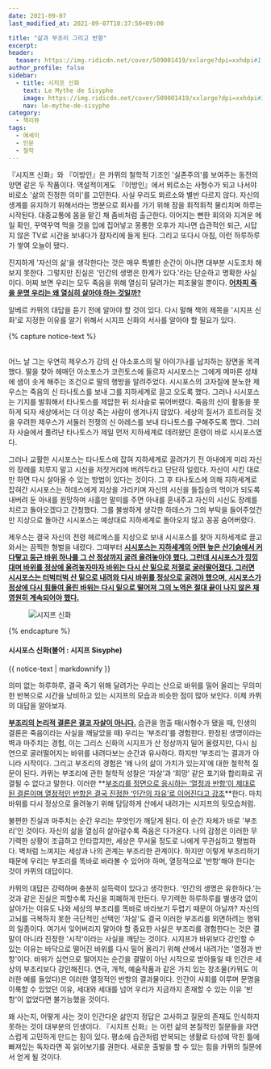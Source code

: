 ```yaml
---
date: 2021-09-07
last_modified_at: 2021-09-07T10:37:50+09:00

title: "삶과 부조리 그리고 반항"
excerpt:
header:
  teaser: https://img.ridicdn.net/cover/509001419/xxlarge?dpi=xxhdpi#1
author_profile: false
sidebar:
  - title: 시지프 신화
    text: Le Mythe de Sisyphe
    image: https://img.ridicdn.net/cover/509001419/xxlarge?dpi=xxhdpi#1
    nav: le-mythe-de-sisyphe
category:
  - 책리뷰
tags:
  - 에세이
  - 인문
  - 철학
---
```

『시지프 신화』와 『이방인』은 카뮈의 철학적 기조인 '실존주의'를 보여주는 동전의 양면 같은 두 작품이다. 역설적이게도 『이방인』에서 뫼르소는 사형수가 되고 나서야 비로소 '삶의 진정한 의미'를 고민한다. 사실 우리도 뫼르소와 별반 다르지 않다. 자신의 생계를 유지하기 위해서라는 명분으로 회사를 가기 위해 잠을 휘적휘적 물리치며 하루는 시작된다. 대중교통에 몸을 맡긴 채 좀비처럼 출근한다. 이어지는 뻔한 회의와 지겨운 메일 확인, 꾸역꾸역 먹을 것을 입에 집어넣고 몽롱한 오후가 지나면 습관적인 퇴근, 시답지 않은 TV로 시간을 보내다가 잠자리에 들게 된다. 그리고 또다시 아침, 이런 하루하루가 쌓여 오늘이 됐다. 

진지하게 '자신의 삶'을 생각한다는 것은 매우 특별한 순간이 아니면 대부분 시도조차 해보지 못한다. 그렇지만 진실은 '인간의 생명은 한계가 있다.'라는 단순하고 명확한 사실이다. 어찌 보면 우리는 모두 죽음을 위해 열심히 달려가는 피조물일 뿐이다. **<u>어차피 죽을 운명 우리는 왜 열심히 살아야 하는 것일까?</u>**

알베르 카뮈의 대답을 듣기 전에 알아야 할 것이 있다. 다시 말해 책의 제목을 '시지프 신화'로 지정한 이유를 알기 위해서 시지프 신화의 서사를 알아야 할 필요가 있다. 

{% capture notice-text %}

<br/>어느 날 그는 우연히 제우스가 강의 신 아소포스의 딸 아이기나를 납치하는 장면을 목격했다. 딸을 찾아 헤매던 아소포스가 코린토스에 들르자 시시포스는 그에게 메마른 성채에 샘이 솟게 해주는 조건으로 딸의 행방을 알려주었다. 시시포스의 고자질에 분노한 제우스는 죽음의 신 타나토스를 보내 그를 지하세계로 끌고 오도록 했다. 그러나 시시포스는 기지를 발휘해서 타나토스를 제압한 뒤 쇠사슬로 묶어버렸다. 죽음의 신이 활동을 못하게 되자 세상에서는 더 이상 죽는 사람이 생겨나지 않았다. 세상의 질서가 흐트러질 것을 우려한 제우스가 서둘러 전쟁의 신 아레스를 보내 타나토스를 구해주도록 했다. 그러자 사슬에서 풀려난 타나토스가 제일 먼저 지하세계로 데려왔던 혼령이 바로 시시포스였다. 

그러나 교활한 시시포스는 타나토스에 잡혀 지하세계로 끌려가기 전 아내에게 미리 자신의 장례를 치루지 말고 시신을 저잣거리에 버려두라고 단단히 일렀다. 자신이 시킨 대로만 하면 다시 살아올 수 있는 방법이 있다는 것이다. 그 후 타나토스에 의해 지하세계로 잡혀간 시시포스는 하데스에게 지상을 가리키며 자신의 시신을 들짐승의 먹이가 되도록 내버려 둔 아내를 원망하며 사흘만 말미를 주면 아내를 혼내주고 자신의 시신도 장례를 치르고 돌아오겠다고 간청했다. 그를 불쌍하게 생각한 하데스가 그의 부탁을 들어주었건만 지상으로 돌아간 시시포스는 예상대로 지하세계로 돌아오지 않고 꽁꽁 숨어버렸다.

제우스는 결국 자신의 전령 헤르메스를 지상으로 보내 시시포스를 찾아 지하세계로 끌고 와서는 끔찍한 형벌을 내렸다. 그때부터 [**시시포스는 지하세계의 어떤 높은 산기슭에서 커다랗고 둥근 바위 하나를 그 산 정상까지 굴려 올려놓아야 했다. 그런데 시시포스가 낑낑대며 바위를 정상에 올려놓자마자 바위는 다시 산 밑으로 저절로 굴러떨어졌다. 그러면 시시포스는 터벅터벅 산 밑으로 내려와 다시 바위를 정상으로 굴려야 했으며, 시시포스가 정상에 다시 힘들여 올린 바위는 다시 밑으로 떨어져 그의 노역은 절대 끝이 나지 않은 채 영원히 계속되어야 했다.**]()

<figure class="align-center">
  <img src="https://upload.wikimedia.org/wikipedia/commons/thumb/4/43/Punishment_sisyph.jpg/440px-Punishment_sisyph.jpg" alt="시지프 신화">
</figure>

{% endcapture %}

<div class="notice--info">
  <h4>시시포스 신화(불어 : 시지프 Sisyphe)</h4>
  {{ notice-text | markdownify }}
</div>

의미 없는 하루하루, 결국 죽기 위해 달려가는 우리는 산으로 바위를 밀어 올리는 무의미한 반복으로 시간을 낭비하고 있는 시지프의 모습과 비슷한 점이 많아 보인다. 이제 카뮈의 대답을 알아보자.

**<u>부조리의 논리적 결론은 결코 자살이 아니다.</u>** 습관을 멈출 때(사형수가 됐을 때, 인생의 결론은 죽음이라는 사실을 깨달았을 때) 우리는 ‘부조리’를 경험한다. 한정된 생명이라는 벽과 마주치는 경험, 이는 그리스 신화의 시지프가 산 정상까지 밀어 올렸지만, 다시 심연으로 굴러떨어지는 바위를 내려다보는 순간과 유사하다. 하지만 ‘부조리’는 결과가 아니라 시작이다. 그리고 부조리의 경험은 ‘왜 나의 삶이 가치가 있는지’에 대한 철학적 질문이 된다. 카뮈는 부조리에 관한 철학적 성찰은 ‘자살’과 ‘희망’ 같은 포기와 합리화로 귀결될 수 없다고 말한다. 이러한 **<u>부조리를 정면으로 응시하는 ‘열정과 반항’이 제대로 된 결론이며 열정적인 반항은 결국 진정한 ‘인간의 자유’로 이어진다고 강조</u>**한다. 마치 바위를 다시 정상으로 올려놓기 위해 담담하게 산에서 내려가는 시지프의 뒷모습처럼.

불편한 진실과 마주치는 순간 우리는 무엇인가 깨닫게 된다. 이 순간 자체가 바로 '부조리'인 것이다. 자신의 삶을 열심히 살아갈수록 죽음은 다가온다. 나의 감정은 이러한 무기력한 상황이 조급하고 안타깝지만, 세상은 무서울 정도로 나에게 무관심하고 평범하다. 벽처럼 느껴지는 세상과 나의 관계는 부조리한 관계이다. 하지만 이렇게 부조리하기 때문에 우리는 부조리를 똑바로 바라볼 수 있어야 하며, 열정적으로 '반항'해야 한다는 것이 카뮈의 대답이다. 

카뮈의 대답은 강력하며 충분히 설득력이 있다고 생각한다. '인간의 생명은 유한하다.'는 것과 같은 진실은 피할수록 자신을 피폐하게 만든다. 무기력한 하루하루를 별생각 없이 살아가는 이유도 나와 세상의 부조리를 똑바로 바라보기 두렵기 때문이 아닐까? 자신의 고뇌를 극복하지 못한 극단적인 선택인 '자살'도 결국 이러한 부조리를 외면하려는 행위의 일종이다. 여기서 잊어버리지 말아야 할 중요한 사실은 부조리를 경험한다는 것은 결말이 아니라 진정한 '시작'이라는 사실을 깨닫는 것이다. 시지프가 바위보다 강인할 수 있는 이유는 바닥으로 떨어진 바위를 다시 밀어 올리기 위해 산에서 내려가는 '열정과 반항'이다. 바위가 심연으로 떨어지는 순간을 결말이 아닌 시작으로 받아들일 때 인간은 세상의 부조리보다 강인해진다. 연극, 개척, 예술작품과 같은 가치 있는 창조물(카뮈도 이러한 예를 들었다)은 이러한 열정적인 반항의 결과물이다. 인간이 사회를 이루며 문명을 이룩할 수 있었던 이유, 세대와 세대를 넘어 우리가 지금까지 존재할 수 있는 이유 '반항'이 없었다면 불가능했을 것이다. 

왜 사는지, 어떻게 사는 것이 인간다운 삶인지 정답은 고사하고 질문의 존재도 인식하지 못하는 것이 대부분의 인생이다. 『시지프 신화』는 이런 삶의 본질적인 질문들을 자연스럽게 고민하게 만드는 힘이 있다. 평소에 습관처럼 반복되는 생활로 타성에 막힌 틀에 빠져있는 독자라면 꼭 읽어보기를 권한다. 새로운 출발을 할 수 있는 힘을 카뮈의 질문에서 얻게 될 것이다.